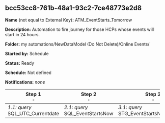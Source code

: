 ## bcc53cc8-761b-48a1-93c2-7ce48773e2d8

**Name** (not equal to External Key)**:** ATM_EventStarts_Tomorrow

**Description:** Automation to fire journey for those HCPs whose events will start in 24 hours.

**Folder:** my automations/NewDataModel (Do Not Delete)/Online Events/

**Started by:** Schedule

**Status:** Ready

**Schedule:** Not defined

**Notifications:** _none_


| Step 1<br>_<small>-</small>_ | Step 2<br>_<small>-</small>_ | Step 3<br>_<small>-</small>_ |
| --- | --- | --- |
| _1.1: query_<br>SQL_UTC_Currentdate | _2.1: query_<br>SQL_EventStartsNow | _3.1: query_<br>STG_EventStartsNow_Dummy |
